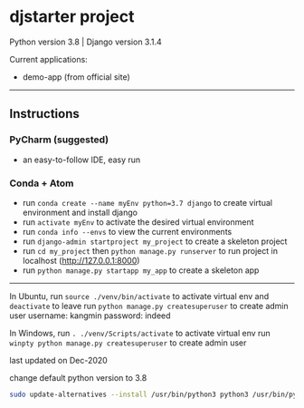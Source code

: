 # djstarter project

Python version 3.8 | Django version 3.1.4

Current applications:
* demo-app (from official site)

---

## Instructions

### PyCharm (suggested)
- an easy-to-follow IDE, easy run

### Conda + Atom

- run `conda create --name myEnv python=3.7 django` to create virtual environment and install django
- run `activate myEnv` to activate the desired virtual environment
- run `conda info --envs` to view the current environments
- run `django-admin startproject my_project` to create a skeleton project
- run `cd my_project` then `python manage.py runserver` to run project in localhost (http://127.0.0.1:8000)
- run `python manage.py startapp my_app` to create a skeleton app

---
In Ubuntu, run `source ./venv/bin/activate` to activate virtual env and `deactivate` to leave
run `python manage.py createsuperuser` to create admin user
username: kangmin
password: indeed

In Windows, run `. ./venv/Scripts/activate` to activate virtual env
run `winpty python manage.py createsuperuser` to create admin user

last updated on Dec-2020


change default python version to 3.8
```bash
sudo update-alternatives --install /usr/bin/python3 python3 /usr/bin/python3.8 1
```